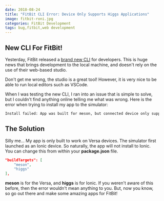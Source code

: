 ```yaml
---
date: 2018-08-24
title: "FitBit CLI Error: Device Only Supports Higgs Applications"
image: fitbit-roni.jpg
categories: FitBit Development
tags: bug,fitbit,web development
---
```


## New CLI For FitBit!

Yesterday, FitBit released a [brand new CLI](https://dev.fitbit.com/blog/2018-08-23-cli-tools/) for developers. This is huge news that brings development to the local machine, and doesn't rely on the use of their web-based studio.

Don't get me wrong, the studio is a great tool! However, it is very nice to be able to run local editors such as VSCode.

When I was testing the new CLI, I ran into an issue that is simple to solve, but I couldn't find anything online telling me what was wrong. Here is the error when trying to install my app to the simulator:

```bash
Install failed: App was built for meson, but connected device only supports higgs applications.
```

## The Solution

Silly me... My app is only built to work on Versa devices. The simulator first launched as an Ionic device. So naturally, the app will not install to Ionic. You can change this from within your **package.json** file.

``` json
"buildTargets": [
    "meson",
    "higgs"
],
```

**meson** is for the Versa, and **higgs** is for Ionic. If you weren't aware of this before, then the error wouldn't mean anything to you. But, now you know, so go out there and make some amazing apps for FitBit!

